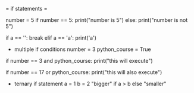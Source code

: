 = if statements =

number = 5
if number == 5:
  print("number is 5")
else:
  print("number is not 5")

if a == '':
  break
elif a == 'a':
  print('a')


* multiple if conditions
number = 3
python_course = True

if number == 3 and python_course:
  print("this will execute")

if number == 17 or python_course:
  print("this will also execute")


* ternary if statement
a = 1
b = 2
"bigger" if a > b else "smaller"
